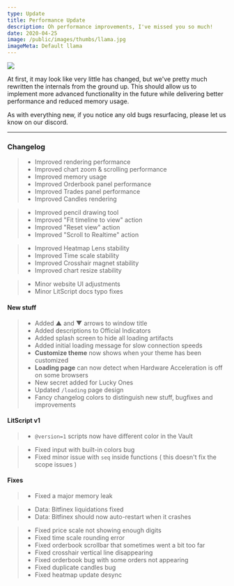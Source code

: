 ```yaml
---
type: Update 
title: Performance Update
description: Oh performance improvements, I've missed you so much!
date: 2020-04-25
image: /public/images/thumbs/llama.jpg
imageMeta: Default llama
---
```


![](/public/images/thumbs/raccoon.jpg)

At first, it may look like very little has changed, but we've pretty much rewritten the internals from the ground up.
This should allow us to implement more advanced functionality in the future while delivering better performance and reduced memory usage.

As with everything new, if you notice any old bugs resurfacing, please let us know on our discord. 

---

### Changelog

> - Improved rendering performance
> - Improved chart zoom & scrolling performance
> - Improved memory usage
> - Improved Orderbook panel performance
> - Improved Trades panel performance
> - Improved Candles rendering

> - Improved pencil drawing tool
> - Improved "Fit timeline to view" action
> - Improved "Reset view" action
> - Improved "Scroll to Realtime" action

> - Improved Heatmap Lens stability
> - Improved Time scale stability
> - Improved Crosshair magnet stability
> - Improved chart resize stability

> - Minor website UI adjustments
> - Minor LitScript docs typo fixes

#### New stuff
<div class="changelog-new">

> - Added ▲ and ▼ arrows to window title
> - Added descriptions to Official Indicators
> - Added splash screen to hide all loading artifacts
> - Added initial loading message for slow connection speeds
> - **Customize theme** now shows when your theme has been customized
> - **Loading page** can now detect when Hardware Acceleration is off on some browsers
> - New secret added for Lucky Ones
> - Updated `/loading` page design
> - Fancy changelog colors to distinguish new stuff, bugfixes and improvements

</div>

#### LitScript v1

<div class="changelog-new">

> - `@version=1` scripts now have different color in the Vault

</div>
<div class="changelog-fix">

> - Fixed input with built-in colors bug 
> - Fixed minor issue with `seq` inside functions ( this doesn't fix the scope issues )

</div>

#### Fixes

<div class="changelog-fix">

> - Fixed a major memory leak

> - Data: Bitfinex liquidations fixed
> - Data: Bitfinex should now auto-restart when it crashes

> - Fixed price scale not showing enough digits
> - Fixed time scale rounding error
> - Fixed orderbook scrollbar that sometimes went a bit too far
> - Fixed crosshair vertical line disappearing
> - Fixed orderbook bug with some orders not appearing
> - Fixed duplicate candles bug
> - Fixed heatmap update desync

</div>
